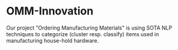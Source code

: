 # OMM-Innovation
Our project "Ordering Manufacturing Materials" is using SOTA NLP techniques to categorize (cluster resp. classify) items used in manufacturing house-hold hardware.
